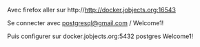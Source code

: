 
Avec firefox aller sur
http://http://docker.jobjects.org:16543

Se connecter avec postgresql@gmail.com / Welcome1!

Puis configurer sur
docker.jobjects.org:5432
postgres
Welcome1!
